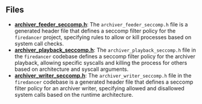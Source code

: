 
## Files
- **[archiver_feeder_seccomp.h](generated/archiver_feeder_seccomp.h.driver.md)**: The `archiver_feeder_seccomp.h` file is a generated header file that defines a seccomp filter policy for the `firedancer` project, specifying rules to allow or kill processes based on system call checks.
- **[archiver_playback_seccomp.h](generated/archiver_playback_seccomp.h.driver.md)**: The `archiver_playback_seccomp.h` file in the `firedancer` codebase defines a seccomp filter policy for the archiver playback, allowing specific syscalls and killing the process for others based on architecture and syscall arguments.
- **[archiver_writer_seccomp.h](generated/archiver_writer_seccomp.h.driver.md)**: The `archiver_writer_seccomp.h` file in the `firedancer` codebase is a generated header file that defines a seccomp filter policy for an archiver writer, specifying allowed and disallowed system calls based on the runtime architecture.
